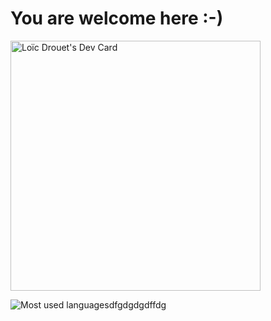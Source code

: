 # You are welcome here :-) 

<a href="https://app.daily.dev/LDdvlp">
    <img 
         src="https://api.daily.dev/devcards/6a2db644d7b342d5924aa8a261fc3c97.png?r=d2h" width="400"
         alt="Loïc Drouet's Dev Card" 
    />
</a>

![Most used languages](https://github-readme-stats.vercel.app/api/top-langs/?username=lddvlp)dfgdgdgdffdg

<!--
**LDdvlp/lddvlp** is a ✨ _special_ ✨ repository because its `README.md` (this file) appears on your GitHub profile.

✨ _Unlocked Level_ ✨

Here are some ideas to get you started:

- 🔭 I’m currently working on ...
- 🌱 I’m currently learning ...
- 👯 I’m looking to collaborate on ...
- 🤔 I’m looking for help with ...
- 💬 Ask me about ...
- 📫 How to reach me: ...
- 😄 Pronouns: ...
- ⚡ Fun fact: ...
-->
